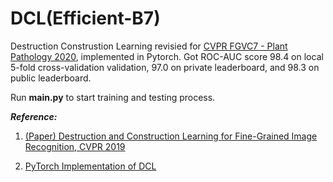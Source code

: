 # DCL(Efficient-B7)
Destruction Construstion Learning revisied for [CVPR FGVC7 - Plant Pathology 2020](https://www.kaggle.com/c/plant-pathology-2020-fgvc7), implemented in Pytorch. Got ROC-AUC score 98.4 on local 5-fold cross-validation validation, 97.0 on private leaderboard, and 98.3 on public leaderboard.

Run **main.py** to start training and testing process.

***Reference:***
1. [(Paper) Destruction and Construction Learning for Fine-Grained Image Recognition, CVPR 2019](http://openaccess.thecvf.com/content_CVPR_2019/html/Chen_Destruction_and_Construction_Learning_for_Fine-Grained_Image_Recognition_CVPR_2019_paper.html)

2. [PyTorch Implementation of DCL](https://github.com/JDAI-CV/DCL)
